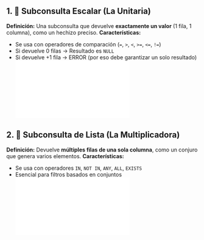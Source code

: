 ## 1. 🔢 **Subconsulta Escalar (La Unitaria)**
**Definición:** Una subconsulta que devuelve **exactamente un valor** (1 fila, 1 columna), como un hechizo preciso.
**Características:**
- Se usa con operadores de comparación (`=`, `>`, `<`, `>=`, `<=`, `!=`)
- Si devuelve 0 filas → Resultado es `NULL`    
- Si devuelve +1 fila → ERROR (por eso debe garantizar un solo resultado)
![ED2025-05-21_08.58.17|300](ED2025-05-21_08.58.17.md)   
## 2. 📜 **Subconsulta de Lista (La Multiplicadora)**
**Definición:** Devuelve **múltiples filas de una sola columna**, como un conjuro que genera varios elementos.
**Características:**
- Se usa con operadores `IN`, `NOT IN`, `ANY`, `ALL`, `EXISTS`   
- Esencial para filtros basados en conjuntos
![ED2025-05-21_09.06.57|320](ED2025-05-21_09.06.57.md)    
